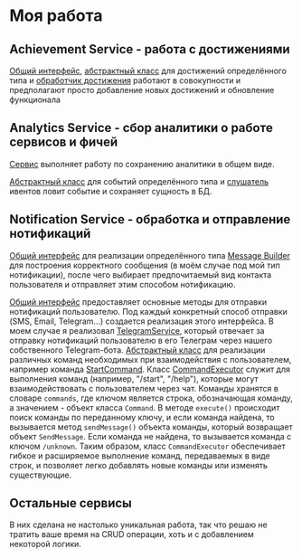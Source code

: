 # Моя работа
## Achievement Service - работа с достижениями
[Общий интерфейс](https://github.com/Ikhsanov-Nail-95/achievement_service/blob/main/src/main/java/faang/school/achievement/handler/EventHandler.java), [абстрактный класс](https://github.com/Ikhsanov-Nail-95/achievement_service/blob/main/src/main/java/faang/school/achievement/handler/AbstractEventHandler.java) для достижений определённого типа и [обработчик достижения](https://github.com/Ikhsanov-Nail-95/achievement_service/blob/main/src/main/java/faang/school/achievement/handler/AllLoveAchievementHandler.java) работают в совокупности и предполагают просто добавление новых достижений и обновление функционала

## Analytics Service - сбор аналитики о работе сервисов и фичей 
[Сервис](https://github.com/Ikhsanov-Nail-95/analytics_service/blob/main/src/main/java/faang/school/analytics/service/AnalyticsEventService.java) выполняет работу по сохранению аналитики в общем виде.

[Абстрактный класс](https://github.com/Ikhsanov-Nail-95/analytics_service/blob/main/src/main/java/faang/school/analytics/listener/AbstractListener.java) для событий определённого типа и [слушатель](https://github.com/Ikhsanov-Nail-95/analytics_service/blob/main/src/main/java/faang/school/analytics/listener/FollowerEventListener.java) ивентов ловит событие и сохраняет сущность в БД.

## Notification Service - обработка и отправление нотификаций
[Общий интерфейс](https://github.com/Ikhsanov-Nail-95/notification_service/blob/main/src/main/java/faang/school/notificationservice/messages/MessageBuilder.java) для реализации определённого типа [Message Builder](https://github.com/Ikhsanov-Nail-95/notification_service/blob/main/src/main/java/faang/school/notificationservice/messages/LikeEventMessageBuilder.java) для построения корректного сообщения (в моём случае под мой тип нотификации), после чего выбирает предпочитаемый вид контакта пользователя и отправляет этим способом нотификацию.

[Общий интерфейс](https://github.com/Ikhsanov-Nail-95/notification_service/blob/main/src/main/java/faang/school/notificationservice/service/NotificationService.java) предоставляет основные методы для отправки нотификаций пользователю. Под каждый конкретный способ отправки (SMS, Email, Telegram...) создается реализация этого интерфейса.
В моем случае я реализовал [TelegramService](https://github.com/Ikhsanov-Nail-95/notification_service/blob/main/src/main/java/faang/school/notificationservice/service/telegram/TelegramService.java), который отвечает за отправку нотификаций пользователю в его Телеграм через нашего собственного Telegram-бота.
[Абстрактный класс](https://github.com/Ikhsanov-Nail-95/notification_service/blob/main/src/main/java/faang/school/notificationservice/service/telegram/command/Command.java) для реализации различных команд необходимых при взаимодействия с пользователем, например команда [StartCommand](https://github.com/Ikhsanov-Nail-95/notification_service/blob/main/src/main/java/faang/school/notificationservice/service/telegram/command/StartCommand.java).
Класс [CommandExecutor](https://github.com/Ikhsanov-Nail-95/notification_service/blob/main/src/main/java/faang/school/notificationservice/service/telegram/command/CommandExecutor.java) служит для выполнения команд (например, "/start", "/help"), которые могут взаимодействовать с пользователем через чат. Команды хранятся в словаре `commands`, где ключом является строка, обозначающая команду, а значением - объект класса `Command`. В методе `execute()` происходит поиск команды по переданному ключу, и если команда найдена, то вызывается метод `sendMessage()` объекта команды, который возвращает объект `SendMessage`. Если команда не найдена, то вызывается команда с ключом `/unknown`.
Таким образом, класс `CommandExecutor` обеспечивает гибкое и расширяемое выполнение команд, передаваемых в виде строк, и позволяет легко добавлять новые команды или изменять существующие.

## Остальные сервисы
В них сделана не настолько уникальная работа, так что решаю не тратить ваше время на CRUD операции, хоть и с добавлением некоторой логики.
